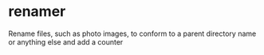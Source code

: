 # renamer
Rename files, such as photo images, to conform to a parent directory name or anything else and add a counter
